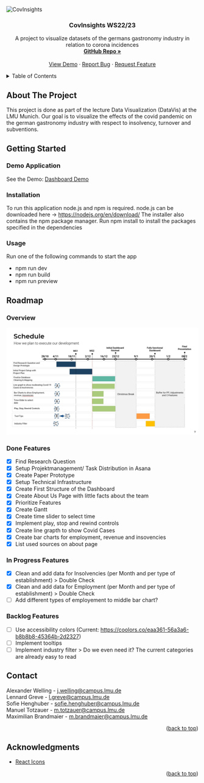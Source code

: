 <!-- PROJECT LOGO -->
![CovInsights](https://github.com/InfoVis22/CovInsights/tree/sourceSpecifications/public/images/logo.png?raw=true)
<a name="readme-top"></a>
<div align="center">

  <h3 align="center">CovInsights WS22/23</h3>

  <p align="center">
    A project to visualize datasets of the germans gastronomy industry in relation to corona incidences
    <br />
    <a href="https://github.com/InfoVis22/CovInsights"><strong>GitHub Repo »</strong></a>
    <br />
    <br />
    <a href="https://covinsight.mmt-lmu.de/">View Demo</a>
    ·
    <a href="https://github.com/InfoVis22/CovInsights/issues">Report Bug</a>
    ·
    <a href="https://github.com/InfoVis22/CovInsights/issues">Request Feature</a>
  </p>
</div>

<!-- TABLE OF CONTENTS -->
<details>
  <summary>Table of Contents</summary>
  <ol>
    <li>
      <a href="#about-the-project">About The Project</a>
      <ul>
        <li><a href="#built-with">Built With</a></li>
      </ul>
    </li>
    <li>
      <a href="#getting-started">Getting Started</a>
      <ul>
        <li><a href="#prerequisites">Prerequisites</a></li>
        <li><a href="#installation">Installation</a></li>
      </ul>
    </li>
    <li><a href="#usage">Usage</a></li>
    <li><a href="#roadmap">Roadmap</a></li>
    <li><a href="#contributing">Contributing</a></li>
    <li><a href="#license">License</a></li>
    <li><a href="#contact">Contact</a></li>
    <li><a href="#acknowledgments">Acknowledgments</a></li>
  </ol>
</details>

<!-- ABOUT THE PROJECT -->
## About The Project
This project is done as part of the lecture Data Visualization (DataVis) at the LMU Munich. Our goal is to visualize the effects of the covid pandemic on the german gastronomy industry with respect to insolvency, turnover and subventions.

<!-- GETTING STARTED -->
## Getting Started

### Demo Application

See the Demo: [Dashboard Demo](https://covinsight.mmt-lmu.de/)


### Installation
To run this application node.js and npm is required.
node.js can be downloaded here -> https://nodejs.org/en/download/
The installer also contains the npm package manager.
Run npm install to install the packages specified in the dependencies

### Usage
Run one of the following commands to start the app
- npm run dev
- npm run build
- npm run preview


<!-- ROADMAP -->
## Roadmap

### Overview
![Gant Chart](Gant.jpg)

### Done Features
- [x] Find Research Question
- [x] Setup Projektmanagement/ Task Distribution in Asana
- [x] Create Paper Prototype
- [x] Setup Technical Infrastructure
- [x] Create First Structure of the Dashboard
- [x] Create About Us Page with little facts about the team
- [x] Prioritize Features
- [x] Create Gantt
- [x] Create time slider to select time
- [x] Implement play, stop and rewind controls
- [x] Create line grapth to show Covid Cases
- [x] Create bar charts for employment, revenue and insovencies
- [x] List used sources on about page

### In Progress Features
- [x] Clean and add data for Insolvencies (per Month and per type of establishment) > Double Check
- [x] Clean and add data for Employment (per Month and per type of establishment) > Double Check
- [ ] Add different types of employement to middle bar chart?

### Backlog Features

- [ ] Use accessibility colors (Current: https://coolors.co/eaa361-56a3a6-b8b8b8-45364b-2d2327)
- [ ] Implement tooltips
- [ ] Implement industry filter > Do we even need it? The current categories are already easy to read

<!-- CONTACT -->
## Contact
Alexander Welling - j.welling@campus.lmu.de <br/>
Lennard Greve - l.greve@campus.lmu.de <br/>
Sofie Henghuber - sofie.henghuber@campus.lmu.de <br/>
Manuel Totzauer - m.totzauer@campus.lmu.de <br/>
Maximilian Brandmaier - m.brandmaier@campus.lmu.de

<p align="right">(<a href="#readme-top">back to top</a>)</p>

<!-- ACKNOWLEDGMENTS -->
## Acknowledgments
* [React Icons](https://react-icons.github.io/react-icons/search)
  
<p align="right">(<a href="#readme-top">back to top</a>)</p>

<!-- MARKDOWN LINKS & IMAGES -->
<!-- https://www.markdownguide.org/basic-syntax/#reference-style-links -->
[React.js]: https://img.shields.io/badge/React-20232A?style=for-the-badge&logo=react&logoColor=61DAFB
[React-url]: https://reactjs.org/